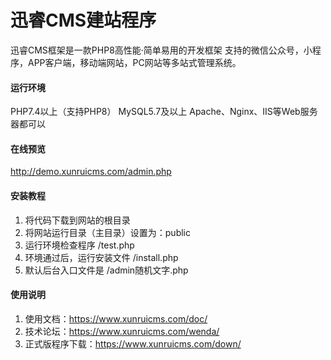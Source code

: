 # 迅睿CMS建站程序

迅睿CMS框架是一款PHP8高性能·简单易用的开发框架
支持的微信公众号，小程序，APP客户端，移动端网站，PC网站等多站式管理系统。



#### 运行环境
PHP7.4以上（支持PHP8）
MySQL5.7及以上
Apache、Nginx、IIS等Web服务器都可以

#### 在线预览
http://demo.xunruicms.com/admin.php


#### 安装教程

1. 将代码下载到网站的根目录
2. 将网站运行目录（主目录）设置为：public
3. 运行环境检查程序 /test.php
4. 环境通过后，运行安装文件 /install.php
6. 默认后台入口文件是 /admin随机文字.php

#### 使用说明

1. 使用文档：https://www.xunruicms.com/doc/
2. 技术论坛：https://www.xunruicms.com/wenda/
3. 正式版程序下载：https://www.xunruicms.com/down/
